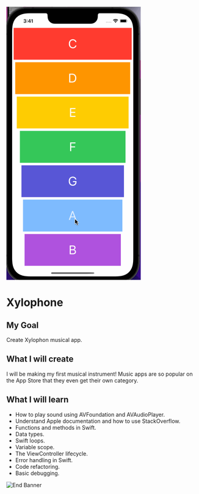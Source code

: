 ![Xylop gif](Documentation/Xylophgif.gif)

# Xylophone

## My Goal

Create Xylophon musical app.


## What I will create

I will be making my first musical instrument! Music apps are so popular on the App Store that they even get their own category.

## What I will learn

* How to play sound using AVFoundation and AVAudioPlayer.
* Understand Apple documentation and how to use StackOverflow.
* Functions and methods in Swift. 
* Data types.
* Swift loops.
* Variable scope.
* The ViewController lifecycle.
* Error handling in Swift.
* Code refactoring.
* Basic debugging.

![End Banner](Documentation/readme-end-banner.png)

